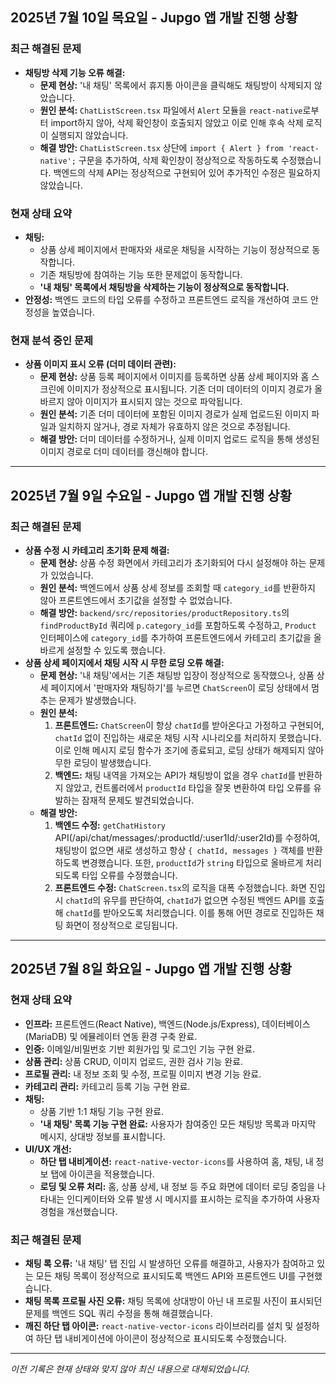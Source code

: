 ## 2025년 7월 10일 목요일 - Jupgo 앱 개발 진행 상황

### 최근 해결된 문제

- **채팅방 삭제 기능 오류 해결:**
    - **문제 현상:** '내 채팅' 목록에서 휴지통 아이콘을 클릭해도 채팅방이 삭제되지 않았습니다.
    - **원인 분석:** `ChatListScreen.tsx` 파일에서 `Alert` 모듈을 `react-native`로부터 import하지 않아, 삭제 확인창이 호출되지 않았고 이로 인해 후속 삭제 로직이 실행되지 않았습니다.
    - **해결 방안:** `ChatListScreen.tsx` 상단에 `import { Alert } from 'react-native';` 구문을 추가하여, 삭제 확인창이 정상적으로 작동하도록 수정했습니다. 백엔드의 삭제 API는 정상적으로 구현되어 있어 추가적인 수정은 필요하지 않았습니다.

### 현재 상태 요약
- **채팅:**
    - 상품 상세 페이지에서 판매자와 새로운 채팅을 시작하는 기능이 정상적으로 동작합니다.
    - 기존 채팅방에 참여하는 기능 또한 문제없이 동작합니다.
    - **'내 채팅' 목록에서 채팅방을 삭제하는 기능이 정상적으로 동작합니다.**
- **안정성:** 백엔드 코드의 타입 오류를 수정하고 프론트엔드 로직을 개선하여 코드 안정성을 높였습니다.

### 현재 분석 중인 문제

- **상품 이미지 표시 오류 (더미 데이터 관련):**
    - **문제 현상:** 상품 등록 페이지에서 이미지를 등록하면 상품 상세 페이지와 홈 스크린에 이미지가 정상적으로 표시됩니다. 기존 더미 데이터의 이미지 경로가 올바르지 않아 이미지가 표시되지 않는 것으로 파악됩니다.
    - **원인 분석:** 기존 더미 데이터에 포함된 이미지 경로가 실제 업로드된 이미지 파일과 일치하지 않거나, 경로 자체가 유효하지 않은 것으로 추정됩니다.
    - **해결 방안:** 더미 데이터를 수정하거나, 실제 이미지 업로드 로직을 통해 생성된 이미지 경로로 더미 데이터를 갱신해야 합니다.

---

## 2025년 7월 9일 수요일 - Jupgo 앱 개발 진행 상황

### 최근 해결된 문제

- **상품 수정 시 카테고리 초기화 문제 해결:**
    - **문제 현상:** 상품 수정 화면에서 카테고리가 초기화되어 다시 설정해야 하는 문제가 있었습니다.
    - **원인 분석:** 백엔드에서 상품 상세 정보를 조회할 때 `category_id`를 반환하지 않아 프론트엔드에서 초기값을 설정할 수 없었습니다.
    - **해결 방안:** `backend/src/repositories/productRepository.ts`의 `findProductById` 쿼리에 `p.category_id`를 포함하도록 수정하고, `Product` 인터페이스에 `category_id`를 추가하여 프론트엔드에서 카테고리 초기값을 올바르게 설정할 수 있도록 했습니다.
- **상품 상세 페이지에서 채팅 시작 시 무한 로딩 오류 해결:**
    - **문제 현상:** '내 채팅'에서는 기존 채팅방 입장이 정상적으로 동작했으나, 상품 상세 페이지에서 '판매자와 채팅하기'를 누르면 `ChatScreen`이 로딩 상태에서 멈추는 문제가 발생했습니다.
    - **원인 분석:**
        1.  **프론트엔드:** `ChatScreen`이 항상 `chatId`를 받아온다고 가정하고 구현되어, `chatId` 없이 진입하는 새로운 채팅 시작 시나리오를 처리하지 못했습니다. 이로 인해 메시지 로딩 함수가 조기에 종료되고, 로딩 상태가 해제되지 않아 무한 로딩이 발생했습니다.
        2.  **백엔드:** 채팅 내역을 가져오는 API가 채팅방이 없을 경우 `chatId`를 반환하지 않았고, 컨트롤러에서 `productId` 타입을 잘못 변환하여 타입 오류를 유발하는 잠재적 문제도 발견되었습니다.
    - **해결 방안:**
        1.  **백엔드 수정:** `getChatHistory` API(/api/chat/messages/:productId/:user1Id/:user2Id)를 수정하여, 채팅방이 없으면 새로 생성하고 항상 `{ chatId, messages }` 객체를 반환하도록 변경했습니다. 또한, `productId`가 `string` 타입으로 올바르게 처리되도록 타입 오류를 수정했습니다.
        2.  **프론트엔드 수정:** `ChatScreen.tsx`의 로직을 대폭 수정했습니다. 화면 진입 시 `chatId`의 유무를 판단하여, `chatId`가 없으면 수정된 백엔드 API를 호출해 `chatId`를 받아오도록 처리했습니다. 이를 통해 어떤 경로로 진입하든 채팅 화면이 정상적으로 로딩됩니다.

---

## 2025년 7월 8일 화요일 - Jupgo 앱 개발 진행 상황

### 현재 상태 요약
- **인프라:** 프론트엔드(React Native), 백엔드(Node.js/Express), 데이터베이스(MariaDB) 및 에뮬레이터 연동 환경 구축 완료.
- **인증:** 이메일/비밀번호 기반 회원가입 및 로그인 기능 구현 완료.
- **상품 관리:** 상품 CRUD, 이미지 업로드, 권한 검사 기능 완료.
- **프로필 관리:** 내 정보 조회 및 수정, 프로필 이미지 변경 기능 완료.
- **카테고리 관리:** 카테고리 등록 기능 구현 완료.
- **채팅:**
    - 상품 기반 1:1 채팅 기능 구현 완료.
    - **'내 채팅' 목록 기능 구현 완료:** 사용자가 참여중인 모든 채팅방 목록과 마지막 메시지, 상대방 정보를 표시합니다.
- **UI/UX 개선:**
    - **하단 탭 내비게이션:** `react-native-vector-icons`를 사용하여 홈, 채팅, 내 정보 탭에 아이콘을 적용했습니다.
    - **로딩 및 오류 처리:** 홈, 상품 상세, 내 정보 등 주요 화면에 데이터 로딩 중임을 나타내는 인디케이터와 오류 발생 시 메시지를 표시하는 로직을 추가하여 사용자 경험을 개선했습니다.

### 최근 해결된 문제
- **채팅 록 오류:** '내 채팅' 탭 진입 시 발생하던 오류를 해결하고, 사용자가 참여하고 있는 모든 채팅 목록이 정상적으로 표시되도록 백엔드 API와 프론트엔드 UI를 구현했습니다.
- **채팅 목록 프로필 사진 오류:** 채팅 목록에 상대방이 아닌 내 프로필 사진이 표시되던 문제를 백엔드 SQL 쿼리 수정을 통해 해결했습니다.
- **깨진 하단 탭 아이콘:** `react-native-vector-icons` 라이브러리를 설치 및 설정하여 하단 탭 내비게이션에 아이콘이 정상적으로 표시되도록 수정했습니다.

---
*이전 기록은 현재 상태와 맞지 않아 최신 내용으로 대체되었습니다.*